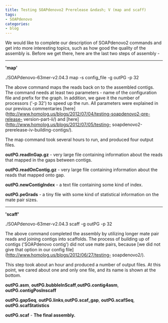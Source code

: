 ```yaml
---
title: Testing SOAPdenovo2 Prerelease &ndash; V (map and scaff)
tags:
- SOAPdenovo
categories:
- blog
---
```

We would like to complete our description of SOAPdenovo2 commands and get into
more interesting topics, such as how good the quality of the assembly is.
Before we get there, here are the last two steps of assembly -
<!--more-->

* * *

**'map'**

./SOAPdenovo-63mer-v2.04.3 map -s config_file -g outPG -p 32

The above command maps the reads back on to the assembled contigs. The command
needs at least two parameters - name of the configuration file and prefix for
the graph. In addition, we gave it the number of processors ('-p 32') to speed
up the run. All parameters were explained in our previous commentaries
[here](http://www.homolog.us/blogs/2012/07/04/testing-soapdenovo2-pre-release-
version-part-ii/) and [here](http://www.homolog.us/blogs/2012/07/05/testing-
soapdenovo2-prerelease-iv-building-contigs/).

The map command took several hours to run, and produced four output files.

**outPG.readInGap.gz** \- very large file containing information about the reads that mapped in the gaps between contigs. 

**outPG.readOnContig.gz** \- very large file containing information about the reads that mapped onto gap. 

**outPG.newContigIndex** \- a text file containing some kind of index. 

**outPG.peGrads** \- a tiny file with some kind of statistical information on the mate pair sizes. 

* * *

**'scaff'**

./SOAPdenovo-63mer-v2.04.3 scaff -g outPG -p 32

The above command completed the assembly by utilizing longer mate pair reads
and joining contigs into scaffolds. The process of building up of contigs
('SOAPdenovo contig') did not use mate pairs, because [we did not give that
option in our config file](http://www.homolog.us/blogs/2012/06/27/testing-
soapdenovo2/).

This step took about an hour and produced a number of output files. At this
point, we cared about one and only one file, and its name is shown at the
bottom.

**outPG.asm**, **outPG.bubbleInScaff**,**outPG.contig4asm**, **outPG.contigPosInscaff**

**outPG.gapSeq**, **outPG.links**,**outPG.scaf_gap**, **outPG.scafSeq**, **outPG.scafStatistics**

**outPG.scaf** \- **The final assembly.**

